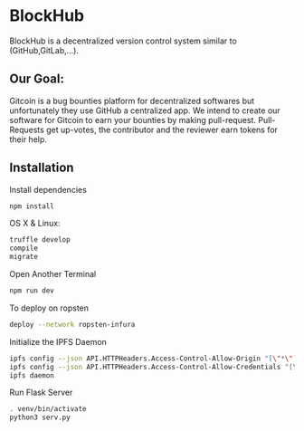 # BlockHub
 BlockHub is a decentralized version control system similar to (GitHub,GitLab,...). 
 
## Our Goal: 
 
 Gitcoin is a bug bounties platform for decentralized softwares but unfortunately they use GitHub a centralized app. 
 We intend to create our software for Gitcoin to earn your bounties by making pull-request. Pull-Requests get up-votes, 
 the contributor and the reviewer earn tokens for their help.
 
 
## Installation

Install dependencies 
```sh
npm install
```
OS X & Linux:

```sh
truffle develop
compile
migrate
```
Open Another Terminal
```sh
npm run dev
```
To deploy on ropsten
```sh
deploy --network ropsten-infura
```

Initialize the IPFS Daemon 
```sh
ipfs config --json API.HTTPHeaders.Access-Control-Allow-Origin "[\"*\"]"
ipfs config --json API.HTTPHeaders.Access-Control-Allow-Credentials "[\"true\"]"
ipfs daemon
```

Run Flask Server


```sh
. venv/bin/activate
python3 serv.py 
```
